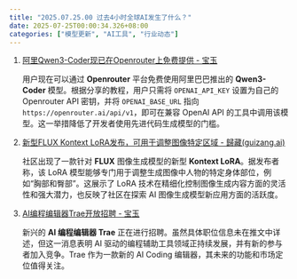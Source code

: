 ```yaml
---
title: "2025.07.25.00 过去4小时全球AI发生了什么？"
date: 2025-07-25T00:00:34.326+08:00
categories: ["模型更新", "AI工具", "行业动态"]
---
```


1. [阿里Qwen3-Coder现已在Openrouter上免费提供 - 宝玉](https://x.com/dotey/status/1948376010199544296)

   用户现在可以通过 **Openrouter** 平台免费使用阿里巴巴推出的 **Qwen3-Coder** 模型。根据分享的教程，用户只需将 `OPENAI_API_KEY` 设置为自己的 Openrouter API 密钥，并将 `OPENAI_BASE_URL` 指向 `https://openrouter.ai/api/v1`，即可在兼容 OpenAI API 的工具中调用该模型。这一举措降低了开发者使用先进代码生成模型的门槛。

2. [新型FLUX Kontext LoRA发布，可用于调整图像特定区域 - 歸藏(guizang.ai)](https://x.com/op7418/status/1948378700548108619)

   社区出现了一款针对 **FLUX** 图像生成模型的新型 **Kontext LoRA**。据发布者称，该 LoRA 模型能够专门用于调整生成图像中人物的特定身体部位，例如“胸部和臀部”。这展示了 LoRA 技术在精细化控制图像生成内容方面的灵活性和强大潜力，也反映了社区在探索 AI 图像生成模型新应用方面的活跃度。

3. [AI编程编辑器Trae开放招聘 - 宝玉](https://x.com/dotey/status/1948381486748434645)

   新兴的 **AI 编程编辑器 Trae** 正在进行招聘。虽然具体职位信息未在推文中详述，但这一消息表明 AI 驱动的编程辅助工具领域正持续发展，并有新的参与者加入竞争。Trae 作为一款新的 AI Coding 编辑器，其未来的功能和市场定位值得关注。
